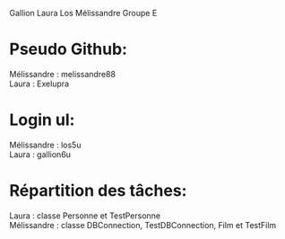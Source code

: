 Gallion Laura
Los Mélissandre
Groupe E 


# Pseudo Github:
Mélissandre : melissandre88  
Laura : Exelupra

# Login ul:
Mélissandre : los5u  
Laura : gallion6u

# Répartition des tâches:
Laura : classe Personne et TestPersonne  
Mélissandre : classe DBConnection, TestDBConnection, Film et TestFilm